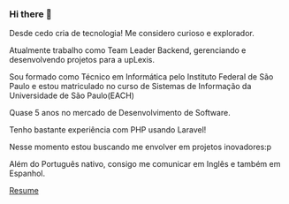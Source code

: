 ### Hi there 👋

<!--
**Luc4sm/Luc4sm** is a ✨ _special_ ✨ repository because its `README.md` (this file) appears on your GitHub profile.

Here are some ideas to get you started:

- 🔭 I’m currently working on ...
- 🌱 I’m currently learning ...
- 👯 I’m looking to collaborate on ...
- 🤔 I’m looking for help with ...
- 💬 Ask me about ...
- 📫 How to reach me: ...
- 😄 Pronouns: ...
- ⚡ Fun fact: ...
-->

Desde cedo cria de tecnologia!  Me considero curioso e explorador.

Atualmente trabalho como Team Leader Backend, gerenciando e desenvolvendo projetos para a upLexis.

Sou formado como Técnico em Informática pelo Instituto Federal de São Paulo
  e estou matriculado no curso de Sistemas de Informação da Universidade de São Paulo(EACH)
  
Quase 5 anos no mercado de Desenvolvimento de Software.

Tenho bastante experiência com PHP usando Laravel!
  
Nesse momento estou buscando me envolver em projetos inovadores:p 

Além do Português nativo, consigo me comunicar em Inglês e também em Espanhol.

[Resume](http://mandrago.ddns.net:8081/documents/Resume.pdf)


